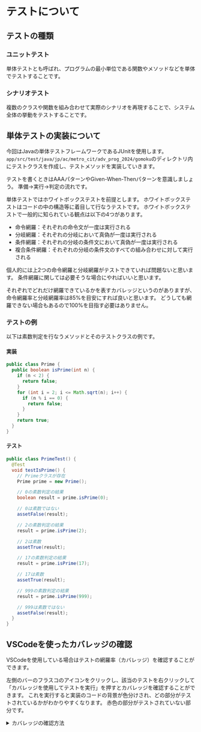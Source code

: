 # テストについて

## テストの種類

### ユニットテスト

単体テストとも呼ばれ、プログラムの最小単位である関数やメソッドなどを単体でテストすることです。

### シナリオテスト

複数のクラスや関数を組み合わせて実際のシナリオを再現することで、システム全体の挙動をテストすることです。

## 単体テストの実装について

今回はJavaの単体テストフレームワークであるJUnitを使用します。
`app/src/test/java/jp/ac/metro_cit/adv_prog_2024/gomoku`のディレクトリ内にテストクラスを作成し、テストメソッドを実装していきます。

テストを書くときはAAAパターンやGiven-When-Thenパターンを意識しましょう。
準備→実行→判定の流れです。

単体テストではホワイトボックステストを前提とします。
ホワイトボックステストはコードの中の構造等に着目して行なうテストです。
ホワイトボックステストで一般的に知られている観点は以下の4つがあります。

- 命令網羅：それぞれの命令文が一度は実行される
- 分岐網羅：それぞれの分岐において真偽が一度は実行される
- 条件網羅：それぞれの分岐の条件文において真偽が一度は実行される
- 複合条件網羅：それぞれの分岐の条件文のすべての組み合わせに対して実行される

個人的には上2つの命令網羅と分岐網羅がテストできていれば問題ないと思います。
条件網羅に関しては必要そうな場合にやればいいと思います。

それぞれでどれだけ網羅できているかを表すカバレッジというのがありますが、命令網羅率と分岐網羅率は85%を目安にすれば良いと思います。
どうしても網羅できない場合もあるので100%を目指す必要はありません。

### テストの例

以下は素数判定を行なうメソッドとそのテストクラスの例です。

#### 実装

```java
public class Prime {
  public boolean isPrime(int n) {
    if (n < 2) {
      return false;
    }
    for (int i = 2; i <= Math.sqrt(n); i++) {
      if (n % i == 0) {
        return false;
      }
    }
    return true;
  }
}
```

#### テスト

```java
public class PrimeTest() {
  @Test
  void testIsPrime() {
    // Primeクラスが存在
    Prime prime = new Prime();

    // 0の素数判定の結果
    boolean result = prime.isPrime(0);

    // 0は素数ではない
    assetFalse(result);

    // 2の素数判定の結果
    result = prime.isPrime(2);

    // 2は素数
    assetTrue(result);

    // 17の素数判定の結果
    result = prime.isPrime(17);

    // 17は素数
    assetTrue(result);

    // 999の素数判定の結果
    result = prime.isPrime(999);

    // 999は素数ではない
    assetFalse(result);
  }
}
```

## VSCodeを使ったカバレッジの確認

VSCodeを使用している場合はテストの網羅率（カバレッジ）を確認することができます。

左側のバーのフラスコのアイコンをクリックし、該当のテストを右クリックして「カバレッジを使用してテストを実行」を押すとカバレッジを確認することができます。
これを実行すると実装のコードの背景が色分けされ、どの部分がテストされているかがわかりやすくなります。
赤色の部分がテストされていない部分です。

<details>

<summary>カバレッジの確認方法</summary>

<video src="./videos/vscode-coverage.mp4" controls=true />

</details>
